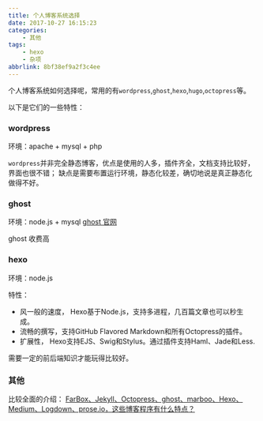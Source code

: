 ```yaml
---
title: 个人博客系统选择
date: 2017-10-27 16:15:23
categories:
    - 其他
tags:
    - hexo
    - 杂项
abbrlink: 8bf38ef9a2f3c4ee
---
```


个人博客系统如何选择呢，常用的有`wordpress`,`ghost`,`hexo`,`hugo`,`octopress`等。

以下是它们的一些特性：

### wordpress

环境：apache + mysql + php

`wordpress`并非完全静态博客，优点是使用的人多，插件齐全，文档支持比较好，界面也很不错； 
缺点是需要布置运行环境，静态化较差，确切地说是真正静态化做得不好。

### ghost

环境：node.js + mysql
[ghost 官网](http://www.ghostchina.com/)

ghost 收费高

### hexo

环境：node.js

特性：
* 风一般的速度， Hexo基于Node.js，支持多进程，几百篇文章也可以秒生成。
* 流畅的撰写，支持GitHub Flavored Markdown和所有Octopress的插件。
* 扩展性， Hexo支持EJS、Swig和Stylus。通过插件支持Haml、Jade和Less.  

需要一定的前后端知识才能玩得比较好。

### 其他

比较全面的介绍：
[FarBox、Jekyll、Octopress、ghost、marboo、Hexo、Medium、Logdown、prose.io，这些博客程序有什么特点？](https://www.zhihu.com/question/21981094)


